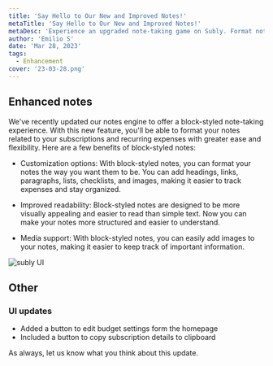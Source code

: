 ```yaml
---
title: 'Say Hello to Our New and Improved Notes!'
metaTitle: 'Say Hello to Our New and Improved Notes!'
metaDesc: 'Experience an upgraded note-taking game on Subly. Format notes related to your subscriptions and recurring expenses with ease and flexibility using the enhanced block-styled notes engine.'
author: 'Emilio S'
date: 'Mar 28, 2023'
tags:
  - Enhancement
cover: '23-03-28.png'
---
```


## Enhanced notes

We've recently updated our notes engine to offer a block-styled note-taking experience. With this new feature, you'll be able to format your notes related to your subscriptions and recurring expenses with greater ease and flexibility. Here are a few benefits of block-styled notes:

- Customization options: With block-styled notes, you can format your notes the way you want them to be. You can add headings, links, paragraphs, lists, checklists, and images, making it easier to track expenses and stay organized.

- Improved readability: Block-styled notes are designed to be more visually appealing and easier to read than simple text. Now you can make your notes more structured and easier to understand.

- Media support: With block-styled notes, you can easily add images to your notes, making it easier to keep track of important information.

![subly UI](/release-notes/content/23-03-28/01.gif)

## Other

### UI updates

- Added a button to edit budget settings form the homepage
- Included a button to copy subscription details to clipboard

As always, let us know what you think about this update.
